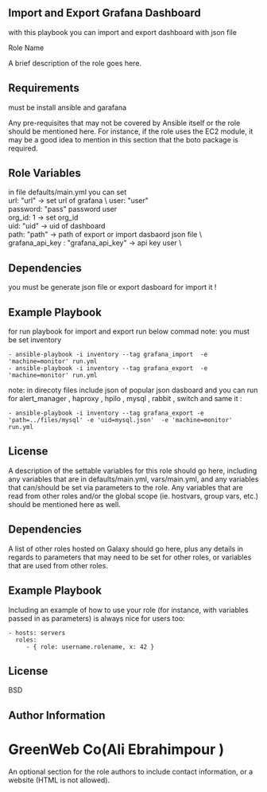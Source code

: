 
Import and Export Grafana Dashboard 
------------

with this playbook you can import and export dashboard with json file

Role Name


A brief description of the role goes here.


Requirements
------------


must be install ansible and garafana

Any pre-requisites that may not be covered by Ansible itself or the role should be mentioned here. For instance, if the role uses the EC2 module, it may be a good idea to mention in this section that the boto package is required.


Role Variables
--------------


in file defaults/main.yml you can set \
url: "url"  -> set url of grafana \ 
user: "user"  \
password: "pass" password user \
org_id: 1   -> set org_id \
uid: "uid" -> uid of dashboard \
path: "path"  -> path of export or import dasbaord json file \  
grafana_api_key : "grafana_api_key"  -> api key user \



Dependencies
------------
you must be generate json file or export dasboard for import it !

Example Playbook
----------------
for run playbook for import and export run below commad 
note: you must be set inventory

    - ansible-playbook -i inventory --tag grafana_import  -e 'machine=monitor' run.yml
    - ansible-playbook -i inventory --tag grafana_export  -e 'machine=monitor' run.yml
    

note: in  direcoty files  include json of popular json dasboard and you can run for alert_manager , haproxy , hpilo , mysql , rabbit , switch and same it :

    - ansible-playbook -i inventory --tag grafana_export -e 'path=../files/mysql' -e 'uid=mysql.json'  -e 'machine=monitor' run.yml

License
-------

A description of the settable variables for this role should go here, including any variables that are in defaults/main.yml, vars/main.yml, and any variables that can/should be set via parameters to the role. Any variables that are read from other roles and/or the global scope (ie. hostvars, group vars, etc.) should be mentioned here as well.

Dependencies
------------

A list of other roles hosted on Galaxy should go here, plus any details in regards to parameters that may need to be set for other roles, or variables that are used from other roles.

Example Playbook
----------------

Including an example of how to use your role (for instance, with variables passed in as parameters) is always nice for users too:

    - hosts: servers
      roles:
         - { role: username.rolename, x: 42 }

License
-------


BSD

Author Information
------------------

GreenWeb Co(Ali Ebrahimpour )
=======

An optional section for the role authors to include contact information, or a website (HTML is not allowed).

